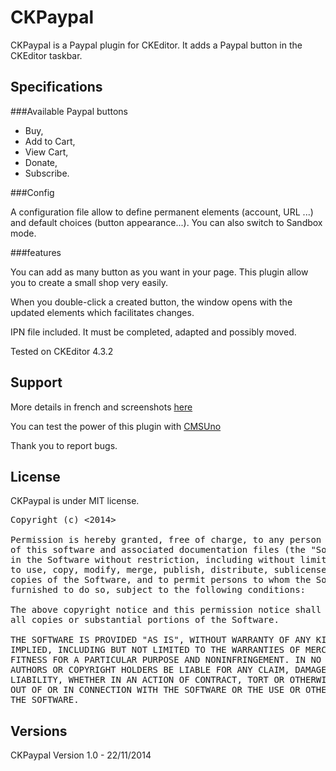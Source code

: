 CKPaypal
========

CKPaypal is a Paypal plugin for CKEditor.
It adds a Paypal button in the CKEditor taskbar.

Specifications
--------------

###Available Paypal buttons

 * Buy,
 * Add to Cart,
 * View Cart,
 * Donate,
 * Subscribe.

###Config

A configuration file allow to define permanent elements (account, URL ...) and default choices (button appearance...).
You can also switch to Sandbox mode.

###features

You can add as many button as you want in your page. This plugin allow you to create a small shop very easily.

When you double-click a created button, the window opens with the updated elements which facilitates changes.

IPN file included. It must be completed, adapted and possibly moved.

Tested on CKEditor 4.3.2

Support
-------

More details in french and screenshots [here](http://www.boiteasite.fr/fiches/ckpaypal.html)

You can test the power of this plugin with [CMSUno](https://github.com/boiteasite/cmsuno)

Thank you to report bugs.

License
-------

CKPaypal is under MIT license.

<pre>
Copyright (c) <2014> <Jacques Malgrange contacter@boiteasite.fr>

Permission is hereby granted, free of charge, to any person obtaining a copy
of this software and associated documentation files (the "Software"), to deal
in the Software without restriction, including without limitation the rights
to use, copy, modify, merge, publish, distribute, sublicense, and/or sell
copies of the Software, and to permit persons to whom the Software is
furnished to do so, subject to the following conditions:

The above copyright notice and this permission notice shall be included in
all copies or substantial portions of the Software.

THE SOFTWARE IS PROVIDED "AS IS", WITHOUT WARRANTY OF ANY KIND, EXPRESS OR
IMPLIED, INCLUDING BUT NOT LIMITED TO THE WARRANTIES OF MERCHANTABILITY,
FITNESS FOR A PARTICULAR PURPOSE AND NONINFRINGEMENT. IN NO EVENT SHALL THE
AUTHORS OR COPYRIGHT HOLDERS BE LIABLE FOR ANY CLAIM, DAMAGES OR OTHER
LIABILITY, WHETHER IN AN ACTION OF CONTRACT, TORT OR OTHERWISE, ARISING FROM,
OUT OF OR IN CONNECTION WITH THE SOFTWARE OR THE USE OR OTHER DEALINGS IN
THE SOFTWARE.
</pre>

Versions
--------
CKPaypal Version 1.0 - 22/11/2014
